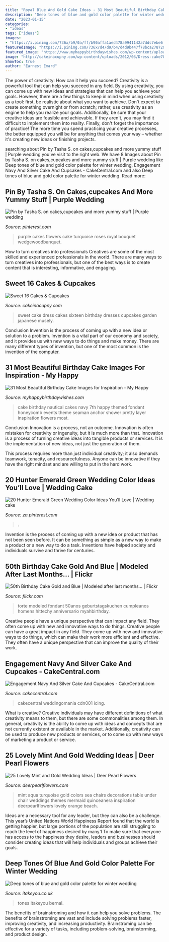 ```yaml
---
title: "Royal Blue And Gold Cake Ideas - 31 Most Beautiful Birthday Cake Images For Inspiration"
description: "Deep tones of blue and gold color palette for winter wedding"
date: "2023-01-15"
categories:
- "ideas"
tags: ["ideas"]
images:
- "https://i.pinimg.com/736x/b9/0a/ff/b90affa1aed478a9941142a7ddc7ebe6.jpg"
featuredImage: "https://i.pinimg.com/736x/d4/d9/b4/d4d9b447f78bca278729fa8a1dd4d513--purple-wedding-cakes-purple-wedding-flowers.jpg"
featured_image: "https://www.myhappybirthdaywishes.com/wp-content/uploads/2016/01/navy-birthday-cake-images.jpg"
image: "http://cakeinacupny.com/wp-content/uploads/2012/03/Dress-cake7807-2-640x1014.jpg"
ShowToc: true
author: "Earnest Emard"
---
```



The power of creativity: How can it help you succeed?
Creativity is a powerful tool that can help you succeed in any field. By using creativity, you can come up with new ideas and strategies that can help you achieve your goals. However, there are a few things to keep in mind when using creativity as a tool: first, be realistic about what you want to achieve. Don't expect to create something overnight or from scratch; rather, use creativity as an engine to help you realize your goals. Additionally, be sure that your creative ideas are feasible and achievable. If they aren't, you may find it difficult to implement them into reality. Finally, don't forget the importance of practice! The more time you spend practicing your creative processes, the better equipped you will be for anything that comes your way – whether it's creating new ideas or finishing projects.

	

		
searching about Pin by Tasha S. on cakes,cupcakes and more yummy stuff | Purple wedding you've visit to the right web. We have 8 Images about Pin by Tasha S. on cakes,cupcakes and more yummy stuff | Purple wedding like Deep tones of blue and gold color palette for winter wedding, Engagement Navy And Silver Cake And Cupcakes - CakeCentral.com and also Deep tones of blue and gold color palette for winter wedding. Read more:
		
    
## Pin By Tasha S. On Cakes,cupcakes And More Yummy Stuff | Purple Wedding

<img loading=lazy src="https://i.pinimg.com/736x/d4/d9/b4/d4d9b447f78bca278729fa8a1dd4d513--purple-wedding-cakes-purple-wedding-flowers.jpg" onerror="this.onerror=null;this.src='https://tse2.mm.bing.net/th?id=OIP.xFKP-lW9xN4wmcLWwfYiWAHaLH&amp;pid=15.1';" alt="Pin by Tasha S. on cakes,cupcakes and more yummy stuff | Purple wedding">

_Source: pinterest.com_

>purple cakes flowers cake turquoise roses royal bouquet wedgewoodbanquet. 

	

How to turn creatives into professionals
Creatives are some of the most skilled and experienced professionals in the world. There are many ways to turn creatives into professionals, but one of the best ways is to create content that is interesting, informative, and engaging.

    
## Sweet 16 Cakes &amp; Cupcakes

<img loading=lazy src="http://cakeinacupny.com/wp-content/uploads/2012/03/Dress-cake7807-2-640x1014.jpg" onerror="this.onerror=null;this.src='https://tse1.mm.bing.net/th?id=OIP.bJsa_PNak7ic1Ld_Ca2gnwHaLu&amp;pid=15.1';" alt="Sweet 16 Cakes &amp; Cupcakes">

_Source: cakeinacupny.com_

>sweet cake dress cakes sixteen birthday dresses cupcakes garden japanese musely. 

	

Conclusion
Invention is the process of coming up with a new idea or solution to a problem. Invention is a vital part of our economy and society, and it provides us with new ways to do things and make money. There are many different types of invention, but one of the most common is the invention of the computer.

    
## 31 Most Beautiful Birthday Cake Images For Inspiration - My Happy

<img loading=lazy src="https://www.myhappybirthdaywishes.com/wp-content/uploads/2016/01/navy-birthday-cake-images.jpg" onerror="this.onerror=null;this.src='https://tse4.mm.bing.net/th?id=OIP.I3RcIkt6ippY_lC7OCs7TwHaLH&amp;pid=15.1';" alt="31 Most Beautiful Birthday Cake Images for Inspiration - My Happy">

_Source: myhappybirthdaywishes.com_

>cake birthday nautical cakes navy 7th happy themed fondant honeycomb events theme seaman anchor shower pretty layer inspiration flowers most. 

	

Conclusion
Innovation is a process, not an outcome.
Innovation is often mistaken for creativity or ingenuity, but it is much more than that. Innovation is a process of turning creative ideas into tangible products or services. It is the implementation of new ideas, not just the generation of them.

This process requires more than just individual creativity; it also demands teamwork, tenacity, and resourcefulness. Anyone can be innovative if they have the right mindset and are willing to put in the hard work.

    
## 20 Hunter Emerald Green Wedding Color Ideas You’ll Love | Wedding Cake

<img loading=lazy src="https://i.pinimg.com/736x/b9/0a/ff/b90affa1aed478a9941142a7ddc7ebe6.jpg" onerror="this.onerror=null;this.src='https://tse4.mm.bing.net/th?id=OIP.30zR8uoDdqRcDqdr8Wm51wHaLH&amp;pid=15.1';" alt="20 Hunter Emerald Green Wedding Color Ideas You’ll Love | Wedding cake">

_Source: za.pinterest.com_

>. 

	

Invention is the process of coming up with a new idea or product that has not been seen before. It can be something as simple as a new way to make a product or a new way to do a task. Inventions have helped society and individuals survive and thrive for centuries.

    
## 50th Birthday Cake Gold And Blue | Modeled After Last Months… | Flickr

<img loading=lazy src="https://c1.staticflickr.com/9/8333/8112705861_108ab643d9_b.jpg" onerror="this.onerror=null;this.src='https://tse3.mm.bing.net/th?id=OIP.vYmqTeQfF3U9fK9tylkpOwHaK_&amp;pid=15.1';" alt="50th Birthday Cake Gold and Blue | Modeled after last months… | Flickr">

_Source: flickr.com_

>torte modeled fondant 50anos geburtstagskuchen cumpleanos homens hittechy anniversario myahbirthday. 

	

Creative people have a unique perspective that can impact any field. They often come up with new and innovative ways to do things.
Creative people can have a great impact in any field. They come up with new and innovative ways to do things, which can make their work more efficient and effective. They often have a unique perspective that can improve the quality of their work.

    
## Engagement Navy And Silver Cake And Cupcakes - CakeCentral.com

<img loading=lazy src="https://cdn001.cakecentral.com/gallery/2015/03/900_8824908i2Q_engagement-navy-and-silver-cake-and-cupcakes.jpg" onerror="this.onerror=null;this.src='https://tse2.mm.bing.net/th?id=OIP.PsYd1nwecgZEPsVOBw80NgHaLH&amp;pid=15.1';" alt="Engagement Navy And Silver Cake And Cupcakes - CakeCentral.com">

_Source: cakecentral.com_

>cakecentral weddingomania cdn001 icing. 

	

What is creative?
Creative individuals may have different definitions of what creativity means to them, but there are some commonalities among them. In general, creativity is the ability to come up with ideas and concepts that are not currently existent or available in the market. Additionally, creativity can be used to produce new products or services, or to come up with new ways of marketing a product or service.

    
## 25 Lovely Mint And Gold Wedding Ideas | Deer Pearl Flowers

<img loading=lazy src="http://www.deerpearlflowers.com/wp-content/uploads/2015/06/Vibrant-under-the-sea-colors-of-reds-yellows-and-orange-mixed-with-turquoise-or-aqua.jpg" onerror="this.onerror=null;this.src='https://tse3.mm.bing.net/th?id=OIP.kIRfL0uLoZld54j_zZ-6_QHaLI&amp;pid=15.1';" alt="25 Lovely Mint and Gold Wedding Ideas | Deer Pearl Flowers">

_Source: deerpearlflowers.com_

>mint aqua turquoise gold colors sea chairs decorations table under chair weddings themes mermaid quinceanera inspiration deerpearlflowers lovely orange beach. 

	

Ideas are a necessary tool for any leader, but they can also be a challenge. This year’s United Nations World Happiness Report found that the world is getting happier, but large portions of the population are still struggling to reach the level of happiness desired by many.1 To make sure that everyone has access to the happiness they desire, leaders and businesses should consider creating ideas that will help individuals and groups achieve their goals.

    
## Deep Tones Of Blue And Gold Color Palette For Winter Wedding

<img loading=lazy src="https://www.itakeyou.co.uk/wp-content/uploads/2020/04/wedding-table-2.jpg" onerror="this.onerror=null;this.src='https://tse3.mm.bing.net/th?id=OIP.VM5u8eNNTcMBpgYiDw9SHQHaMU&amp;pid=15.1';" alt="Deep tones of blue and gold color palette for winter wedding">

_Source: itakeyou.co.uk_

>tones itakeyou bernal. 

	

The benefits of brainstroming and how it can help you solve problems.
The benefits of brainstroming are vast and include solving problems faster, improving creativity, and increasing productivity. Brainstroming can be effective for a variety of tasks, including problem-solving, brainstorming, and product design.


